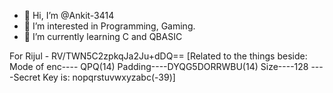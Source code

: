 - 👋 Hi, I’m @Ankit-3414
- 👀 I’m interested in Programming, Gaming.
- 🌱 I’m currently learning C and QBASIC

<!---
Ankit-3414/Ankit-3414 is a ✨ special ✨ repository because its `README.md` (this file) appears on your GitHub profile.
You can click the Preview link to take a look at your changes.
--->
For Rijul - RV/TWN5C2zpkqJa2Ju+dDQ== 
[Related to the things beside:
Mode of enc---- QPQ(14)
Padding----DYQG5DORRWBU(14)
Size----128
----Secret Key is: nopqrstuvwxyzabc(-39)]
